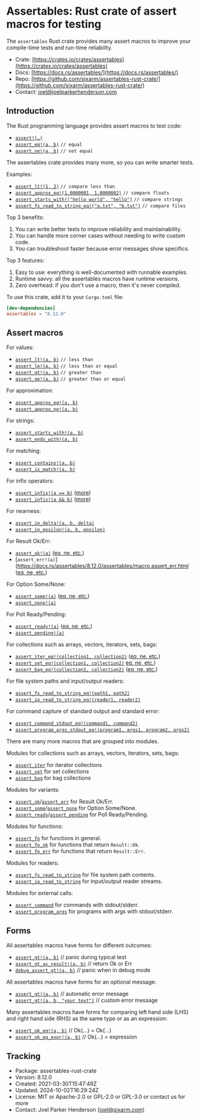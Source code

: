# Assertables: Rust crate of assert macros for testing

The `assertables` Rust crate provides many assert macros to improve your
compile-time tests and run-time reliability.

* Crate: [https://crates.io/crates/assertables](https://crates.io/crates/assertables)
* Docs: [https://docs.rs/assertables/](https://docs.rs/assertables/)
* Repo: [https://github.com/sixarm/assertables-rust-crate/](https://github.com/sixarm/assertables-rust-crate/)
* Contact: [joel@joelparkerhenderson.com](mailto:joel@joelparkerhenderson.com)


## Introduction

The Rust programming language provides assert macros to test code:

* [`assert!(…)`](https://doc.rust-lang.org/std/macro.assert.html)
* [`assert_eq!(a, b)`](https://doc.rust-lang.org/std/macro.assert_eq.html) `// equal`
* [`assert_ne!(a, b)`](https://doc.rust-lang.org/std/macro.assert_ne.html) `// not equal`

The assertables crate provides many more, so you can write smarter tests.

Examples:

* [`assert_lt!(1, 2)`](https://docs.rs/assertables/8.12.0/assertables/macro.assert_lt.html) `// compare less than`
* [`assert_approx_eq!(1.0000001, 1.0000002)`](https://docs.rs/assertables/8.12.0/assertables/macro.assert_approx_eq.html) `// compare floats`
* [`assert_starts_with!("hello world", "hello")`](https://docs.rs/assertables/8.12.0/assertables/macro.assert_starts_with.html) `// compare strings`
* [`assert_fs_read_to_string_eq!("a.txt", "b.txt")`](https://docs.rs/assertables/8.12.0/assertables/macro.assert_fs_read_to_string_eq.html) `// compare files`

Top 3 benefits:

1. You can write better tests to improve reliability and maintainability.
2. You can handle more corner cases without needing to write custom code.
3. You can troubleshoot faster because error messages show specifics.

Top 3 features:

1. Easy to use: everything is well-documented with runnable examples.
2. Runtime savvy: all the assertables macros have runtime versions.
3. Zero overhead: if you don't use a macro, then it's never compiled.

To use this crate, add it to your `Cargo.toml` file:

```toml
[dev-dependencies]
assertables = "8.12.0"
```

## Assert macros

For values:

* [`assert_lt!(a, b)`](https://docs.rs/assertables/8.12.0/assertables/macro.assert_lt.html) `// less than`
* [`assert_le!(a, b)`](https://docs.rs/assertables/8.12.0/assertables/macro.assert_le.html) `// less than or equal`
* [`assert_gt!(a, b)`](https://docs.rs/assertables/8.12.0/assertables/macro.assert_gt.html) `// greater than`
* [`assert_ge!(a, b)`](https://docs.rs/assertables/8.12.0/assertables/macro.assert_ge.html) `// greater than or equal`

For approximation:

* [`assert_approx_eq!(a, b)`](https://docs.rs/assertables/8.12.0/assertables/macro.assert_approx_eq.html)
* [`assert_approx_ne!(a, b)`](https://docs.rs/assertables/8.12.0/assertables/macro.assert_approx_ne.html)

For strings:

* [`assert_starts_with!(a, b)`](https://docs.rs/assertables/8.12.0/assertables/macro.assert_starts_with.html)
* [`assert_ends_with!(a, b)`](https://docs.rs/assertables/8.12.0/assertables/macro.assert_ends_with.html)

For matching:

* [`assert_contains!(a, b)`](https://docs.rs/assertables/8.12.0/assertables/macro.assert_contains.html)
* [`assert_is_match!(a, b)`](https://docs.rs/assertables/8.12.0/assertables/macro.assert_is_match.html)

For infix operators:

* [`assert_infix!(a == b)`](https://docs.rs/assertables/8.12.0/assertables/macro.assert_infix.html) ([more](https://docs.rs/assertables/8.12.0/assertables/assert_infix))
* [`assert_infix!(a && b)`](https://docs.rs/assertables/8.12.0/assertables/macro.assert_infix.html) ([more](https://docs.rs/assertables/8.12.0/assertables/assert_infix))

For nearness:

* [`assert_in_delta!(a, b, delta)`](https://docs.rs/assertables/8.12.0/assertables/macro.assert_in_delta.html)
* [`assert_in_epsilon!(a, b, epsilon)`](https://docs.rs/assertables/8.12.0/assertables/macro.assert_in_epsilon.html)

For Result Ok/Err:

* [`assert_ok!(a)`](https://docs.rs/assertables/8.12.0/assertables/macro.assert_ok.html) ([eq, ne, etc.](https://docs.rs/assertables/8.12.0/assertables/assert_ok))
* [`assert_err!(a)`](https://docs.rs/assertables/8.12.0/assertables/macro.assert_err.html ([eq, ne, etc.](https://docs.rs/assertables/8.12.0/assertables/assert_err))

For Option Some/None:

* [`assert_some!(a)`](https://docs.rs/assertables/8.12.0/assertables/macro.assert_some.html) ([eq, ne, etc.](https://docs.rs/assertables/8.12.0/assertables/assert_some))
* [`assert_none!(a)`](https://docs.rs/assertables/8.12.0/assertables/macro.assert_none.html)

For Poll Ready/Pending:

* [`assert_ready!(a)`](https://docs.rs/assertables/8.12.0/assertables/macro.assert_ready.html) ([eq, ne, etc.](https://docs.rs/assertables/8.12.0/assertables/assert_ready))
* [`assert_pending!(a)`](https://docs.rs/assertables/8.12.0/assertables/macro.assert_pending.html)

For collections such as arrays, vectors, iterators, sets, bags:

* [`assert_iter_eq!(collection1, collection2)`](https://docs.rs/assertables/8.12.0/assertables/macro.assert_iter_eq.html) ([eq, ne, etc.](https://docs.rs/assertables/8.12.0/assertables/assert_iter))
* [`assert_set_eq!(collection1, collection2)`](https://docs.rs/assertables/8.12.0/assertables/macro.assert_set_eq.html) [eq, ne, etc.](https://docs.rs/assertables/8.12.0/assertables/assert_set))
* [`assert_bag_eq!(collection1, collection2)`](https://docs.rs/assertables/8.12.0/assertables/macro.assert_bag_eq.html) ([eq, ne, etc.](https://docs.rs/assertables/8.12.0/assertables/assert_bag))

For file system paths and input/output readers:

* [`assert_fs_read_to_string_eq!(path1, path2)`](https://docs.rs/assertables/8.12.0/assertables/macro.assert_fs_read_to_string_eq.html)
* [`assert_io_read_to_string_eq!(reader1, reader2)`](https://docs.rs/assertables/8.12.0/assertables/macro.assert_io_read_to_string_eq.html)

For command capture of standard output and standard error:

* [`assert_command_stdout_eq!(command1, command2)`](https://docs.rs/assertables/8.12.0/assertables/macro.assert_command_stdout_eq.html)
* [`assert_program_args_stdout_eq!(program1, args1, program2, args2)`](https://docs.rs/assertables/8.12.0/assertables/macro.assert_program_args_stdout_eq.html)

There are many more macros that are grouped into modules.

Modules for collections such as arrays, vectors, iterators, sets, bags:

* [`assert_iter`](https://docs.rs/assertables/8.12.0/assertables/assert_iter) for iterator collections
* [`assert_set`](https://docs.rs/assertables/8.12.0/assertables/assert_set) for set collections
* [`assert_bag`](https://docs.rs/assertables/8.12.0/assertables/assert_bag) for bag collections

Modules for variants:

* [`assert_ok`](module@crate::assert_ok)/[`assert_err`](module@crate::assert_err) for Result Ok/Err.
* [`assert_some`](module@crate::assert_some)/[`assert_none`](module@crate::assert_none) for Option Some/None.
* [`assert_ready`](module@crate::assert_ready)/[`assert_pending`](module@crate::assert_pending) for Poll Ready/Pending.

Modules for functions:

* [`assert_fn`](https://docs.rs/assertables/8.12.0/assertables/assert_fn) for functions in general.
* [`assert_fn_ok`](https://docs.rs/assertables/8.12.0/assertables/assert_fn_ok) for functions that return `Result::Ok`.
* [`assert_fn_err`](https://docs.rs/assertables/8.12.0/assertables/assert_fn_err) for functions that return `Result::Err`.

Modules for readers:

* [`assert_fs_read_to_string`](https://docs.rs/assertables/8.12.0/assertables/assert_fs_read_to_string) for file system path contents.
* [`assert_io_read_to_string`](https://docs.rs/assertables/8.12.0/assertables/assert_io_read_to_string) for input/output reader streams.

Modules for external calls:

* [`assert_command`](https://docs.rs/assertables/8.12.0/assertables/assert_command) for commands with stdout/stderr.
* [`assert_program_args`](https://docs.rs/assertables/8.12.0/assertables/assert_program_args) for programs with args with stdout/stderr.


## Forms

All assertables macros have forms for different outcomes:

* [`assert_gt!(a, b)`](https://docs.rs/assertables/8.12.0/assertables/macro.assert_gt.html) // panic during typical test
* [`assert_gt_as_result!(a, b)`](https://docs.rs/assertables/8.12.0/assertables/macro.assert_gt_as_result.html) // return Ok or Err
* [`debug_assert_gt!(a, b)`](https://docs.rs/assertables/8.12.0/assertables/macro.debug_assert_gt.html) // panic when in debug mode

All assertables macros have forms for an optional message:

* [`assert_gt!(a, b)`](https://docs.rs/assertables/8.12.0/assertables/macro.assert_gt.html) // automatic error message
* [`assert_gt!(a, b, "your text")`](https://docs.rs/assertables/8.12.0/assertables/macro.assert_gt.html) // custom error message

Many assertables macros have forms for comparing left hand side (LHS) and right hand side (RHS) as the same type or as an expression:

* [`assert_ok_eq!(a, b)`](https://docs.rs/assertables/8.12.0/assertables/macro.assert_ok_eq.html) // Ok(…) = Ok(…)
* [`assert_ok_eq_expr!(a, b)`](https://docs.rs/assertables/8.12.0/assertables/macro.assert_ok_eq_expr.html) // Ok(…) = expression


## Tracking

* Package: assertables-rust-crate
* Version: 8.12.0
* Created: 2021-03-30T15:47:49Z
* Updated: 2024-10-02T16:29:24Z
* License: MIT or Apache-2.0 or GPL-2.0 or GPL-3.0 or contact us for more
* Contact: Joel Parker Henderson (joel@sixarm.com)
